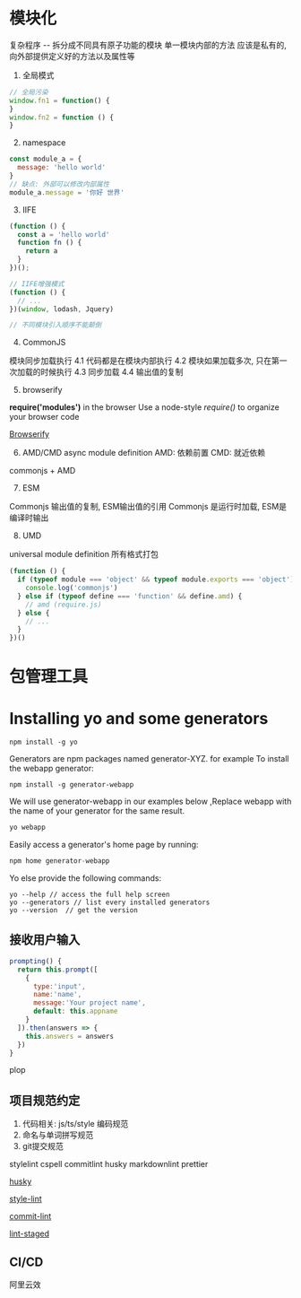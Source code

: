 # 模块化

  复杂程序 -- 拆分成不同具有原子功能的模块
  单一模块内部的方法 应该是私有的, 向外部提供定义好的方法以及属性等

1. 全局模式

```js
// 全局污染
window.fn1 = function() {
}
window.fn2 = function () {
}
```

2. namespace

```js
const module_a = {
  message: 'hello world'
}
// 缺点: 外部可以修改内部属性
module_a.message = '你好 世界'
```

3. IIFE

```js
(function () {
  const a = 'hello world'
  function fn () {
    return a
  }
})();

// IIFE增强模式
(function () {
  // ...
})(window, lodash, Jquery)

// 不同模块引入顺序不能颠倒
```

4. CommonJS

  模块同步加载执行
  4.1 代码都是在模块内部执行
  4.2 模块如果加载多次, 只在第一次加载的时候执行
  4.3 同步加载
  4.4 输出值的复制

5. browserify

**require('modules')** in the browser
Use a node-style *require()* to organize your browser code

[Browserify](https://www.npmmirror.com/package/browserify)

6. AMD/CMD
  async module definition
  AMD: 依赖前置
  CMD: 就近依赖

  commonjs + AMD

7. ESM

  Commonjs 输出值的复制, ESM输出值的引用
  Commonjs 是运行时加载, ESM是编译时输出

8. UMD

  universal module definition
  所有格式打包
```js
(function () {
  if (typeof module === 'object' && typeof module.exports === 'object') {
    console.log('commonjs')
  } else if (typeof define === 'function' && define.amd) {
    // amd (require.js)
  } else {
    // ...
  }
})()
```
# 包管理工具


# Installing yo and some generators

```shell
npm install -g yo
```
  Generators are npm packages named generator-XYZ.
  for example To install the webapp generator:

```shell
npm install -g generator-webapp
```

  We will use generator-webapp in our examples below ,Replace webapp with the name of your generator
  for the same result.

```js
yo webapp
```

  Easily access a generator's home page by running:

```js
npm home generator-webapp
```

  Yo else provide the following commands:

```shell
yo --help // access the full help screen
yo --generators // list every installed generators
yo --version  // get the version
```

## 接收用户输入

```js
prompting() {
  return this.prompt([
    {
      type:'input',
      name:'name',
      message:'Your project name',
      default: this.appname
    }
  ]).then(answers => {
    this.answers = answers
  })
}
```

  plop

## 项目规范约定

1. 代码相关: js/ts/style 编码规范
2. 命名与单词拼写规范
3. git提交规范

  stylelint
  cspell
  commitlint
  husky
  markdownlint
  prettier

[husky](https://typicode.github.io/husky/zh/get-started.html)

[style-lint](https://stylelint.io/user-guide/get-started/)

[commit-lint](https://commitlint.js.org/guides/getting-started.html)

[lint-staged](https://putridparrot.com/blog/category/lint-staged/)

## CI/CD

  阿里云效
